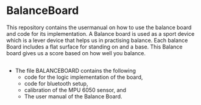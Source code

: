 # BalanceBoard

This repository contains the usermanual on how to use the balance board and code for its implementation. 
A Balance board is used as a sport device which is a lever device that helps us in practising balance. Each balance Board includes a flat surface for standing on and a base. This Balance board gives us a score based on how well you balance. 

##

* The file BALANCEBOARD contains the following
    * code for the logic implementation of the board, 
    * code for  bluetooth setup,  
    * calibration of the MPU 6050 sensor, and 
    * The user manual of the Balance Board. 

